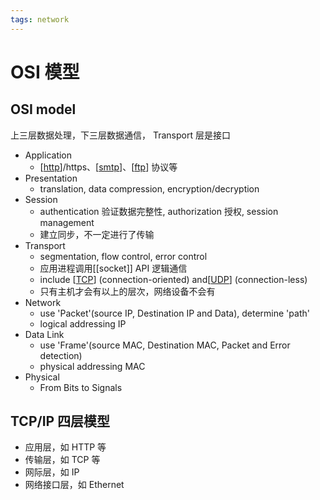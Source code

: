 ```yaml
---
tags: network
---
```

# OSI 模型

## OSI model

上三层数据处理，下三层数据通信， Transport 层是接口

- Application
  - [[http]]/https、[[smtp]]、[[ftp]] 协议等
- Presentation
  - translation, data compression, encryption/decryption
- Session
  - authentication 验证数据完整性, authorization 授权, session management
  - 建立同步，不一定进行了传输
- Transport
  - segmentation, flow control, error control
  - 应用进程调用[[socket]] API 逻辑通信
  - include [[TCP]] (connection-oriented) and[[UDP]] (connection-less)
  - 只有主机才会有以上的层次，网络设备不会有
- Network
  - use 'Packet'(source IP, Destination IP and Data), determine 'path'
  - logical addressing IP
- Data Link
  - use 'Frame'(source MAC, Destination MAC, Packet and Error detection)
  - physical addressing MAC
- Physical
  - From Bits to Signals

## TCP/IP 四层模型

- 应用层，如 HTTP 等
- 传输层，如 TCP 等
- 网际层，如 IP
- 网络接口层，如 Ethernet

[//begin]: # "Autogenerated link references for markdown compatibility"
[http]: application/http.md "http"
[smtp]: application/smtp.md "smtp"
[ftp]: application/ftp.md "FTP"
[TCP]: transport/TCP.md "TCP"
[UDP]: transport/UDP.md "UDP"
[//end]: # "Autogenerated link references"
